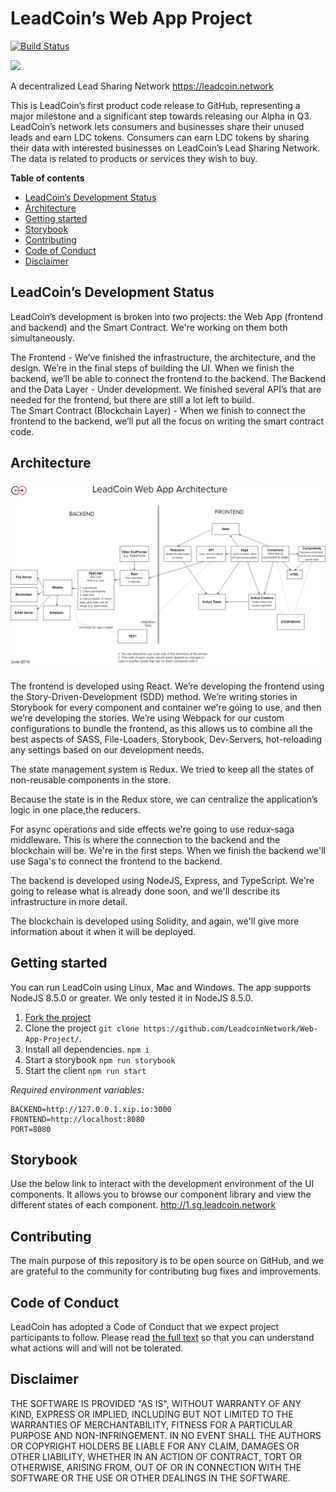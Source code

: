 # LeadCoin’s Web App Project

[![Build Status](https://travis-ci.org/LeadcoinNetwork/Web-App-Project.svg?branch=master)](https://travis-ci.org/LeadcoinNetwork/Web-App-Project)

![](https://i.imgur.com/EdTXW8o.png)

A decentralized Lead Sharing Network https://leadcoin.network

This is LeadCoin’s first product code release to GitHub, representing a major milestone and a significant step towards releasing our Alpha in Q3. LeadCoin’s network lets consumers and businesses share their unused leads and earn LDC tokens. Consumers can earn LDC tokens by sharing their data with interested businesses on LeadCoin’s Lead Sharing Network. The data is related to products or services they wish to buy.

**Table of contents**

- [LeadCoin’s Development Status](#leadcoin-s-development-status)
- [Architecture](#architecture)
- [Getting started](#getting-started)
- [Storybook](#storybook)
- [Contributing](#contributing)
- [Code of Conduct](#code-of-conduct)
- [Disclaimer](#disclaimer)

## LeadCoin’s Development Status

LeadCoin’s development is broken into two projects: the Web App (frontend and backend) and the Smart Contract. We're working on them both simultaneously.

The Frontend - We’ve finished the infrastructure, the architecture, and the design. We’re in the final steps of building the UI. When we finish the backend, we’ll be able to connect the frontend to the backend.
The Backend and the Data Layer - Under development. We finished several API’s that are needed for the frontend, but there are still a lot left to build.  
The Smart Contract (Blockchain Layer) - When we finish to connect the frontend to the backend, we’ll put all the focus on writing the smart contract code.

## Architecture

![](./architecture.png)

The frontend is developed using React. We’re developing the frontend using the Story-Driven-Development (SDD) method. We’re writing stories in Storybook for every component and container we're going to use, and then we’re developing the stories. We’re using Webpack for our custom configurations to bundle the frontend, as this allows us to combine all the best aspects of SASS, File-Loaders, Storybook, Dev-Servers, hot-reloading any settings based on our development needs.

The state management system is Redux. We tried to keep all the states of non-reusable components in the store.

Because the state is in the Redux store, we can centralize the application’s logic in one place,the reducers.

For async operations and side effects we're going to use redux-saga middleware. This is where the connection to the backend and the blockchain will be. We're in the first steps. When we finish the backend we'll use Saga's to connect the frontend to the backend.

The backend is developed using NodeJS, Express, and TypeScript. We're going to release what is already done soon, and we'll describe its infrastructure in more detail.

The blockchain is developed using Solidity, and again, we'll give more information about it when it will be deployed.

## Getting started

You can run LeadCoin using Linux, Mac and Windows. The app supports NodeJS 8.5.0 or greater. We only tested it in NodeJS 8.5.0.

1.  [Fork the project](https://github.com/LeadcoinNetwork/leadcoin-web/fork)
2.  Clone the project `git clone https://github.com/LeadcoinNetwork/Web-App-Project/`.
3.  Install all dependencies. `npm i`
4.  Start a storybook `npm run storybook`
5.  Start the client `npm run start`

_Required environment variables:_

```
BACKEND=http://127.0.0.1.xip.io:3000
FRONTEND=http://localhost:8080
PORT=8080
```

## Storybook

Use the below link to interact with the development environment of the UI components. It allows you to browse our component library and view the different states of each component.
http://1.sg.leadcoin.network

## Contributing

The main purpose of this repository is to be open source on GitHub, and we are grateful to the community for contributing bug fixes and improvements.

## Code of Conduct

LeadCoin has adopted a Code of Conduct that we expect project participants to follow. Please read [the full text](CODE_OF_CONDUCT.md) so that you can understand what actions will and will not be tolerated.

## Disclaimer

THE SOFTWARE IS PROVIDED "AS IS", WITHOUT WARRANTY OF ANY KIND, EXPRESS OR IMPLIED, INCLUDING BUT NOT LIMITED TO THE WARRANTIES OF MERCHANTABILITY, FITNESS FOR A PARTICULAR PURPOSE AND NON-INFRINGEMENT. IN NO EVENT SHALL THE AUTHORS OR COPYRIGHT HOLDERS BE LIABLE FOR ANY CLAIM, DAMAGES OR OTHER LIABILITY, WHETHER IN AN ACTION OF CONTRACT, TORT OR OTHERWISE, ARISING FROM, OUT OF OR IN CONNECTION WITH THE SOFTWARE OR THE USE OR OTHER DEALINGS IN THE SOFTWARE.
